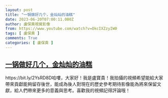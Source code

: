 ```yaml
---
layout: post
title: "一锅做好几个，金灿灿的油糕"
date: 2023-06-20T07:00:11.000Z
author: 盧保貴視覺影像
from: https://www.youtube.com/watch?v=OkcIXZzyIW0
tags: [ 盧保貴 ]
comments: True
categories: [ 盧保貴 ]
---
```

<!--1687244411000-->
[一锅做好几个，金灿灿的油糕](https://www.youtube.com/watch?v=OkcIXZzyIW0)
------

<div>
https://bit.ly/2YsRD8D哈嘍，大家好！我是盧寶貴！我拍攝的視頻希望能給大家帶來貢獻能夠留存後世，能成為後人對現在的歷史參考期待影像能為將來保留文獻，給人們帶來更多的意義與思考。喜歡我的視頻記得評論哦！
</div>
